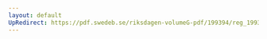 ```yaml
---
layout: default
UpRedirect: https://pdf.swedeb.se/riksdagen-volumeG-pdf/199394/reg_199394/reg_199394_0328.pdf
---
```


